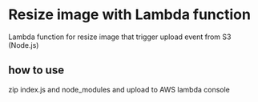# Resize image with Lambda function #

Lambda function for resize image that trigger upload event from S3 (Node.js)

## how to use ##

zip index.js and node_modules and upload to AWS lambda console
